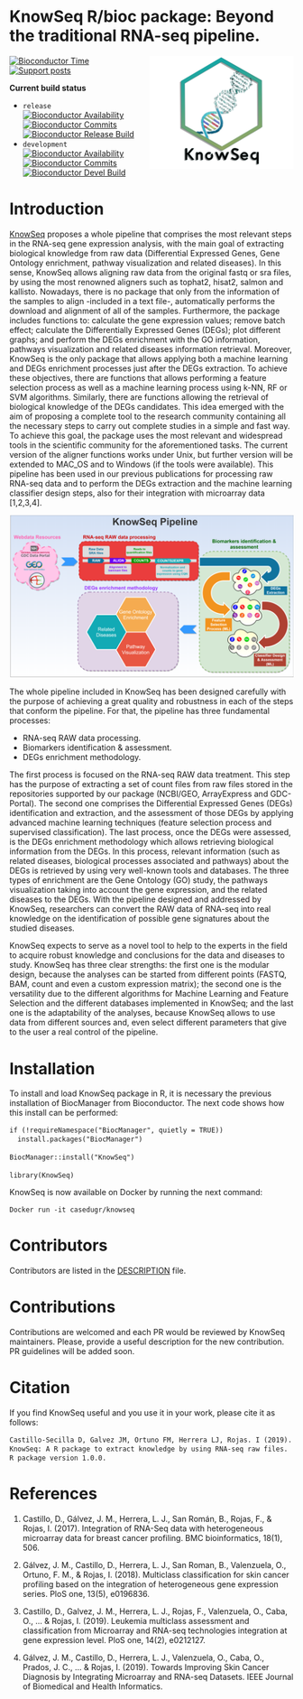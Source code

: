 # KnowSeq R/bioc package: Beyond the traditional RNA-seq pipeline.

<img align="right" src="logoKnow.png" height="200"/>

[![Bioconductor Time](https://bioconductor.org/shields/years-in-bioc/KnowSeq.svg)](https://bioconductor.org/packages/release/bioc/html/KnowSeq "How long has been KnowSeq in a release of Bioconductor")
[![Support posts](https://bioconductor.org/shields/posts/KnowSeq.svg)](https://support.bioconductor.org/t/KnowSeq/ "Support site activity on KnowSeq, last 6 months: tagged questions/avg. answers per question/avg. comments per question/accepted answers, or 0 if no tagged posts.")




**Current build status**
- `release` [![Bioconductor Availability](https://bioconductor.org/shields/availability/3.10/KnowSeq.svg)](https://bioconductor.org/packages/release/bioc/html/KnowSeq.html#archives "Whether KnowSeq release is available on all platforms") 
[![Bioconductor Commits](https://bioconductor.org/shields/lastcommit/release/bioc/KnowSeq.svg)](https://bioconductor.org/checkResults/devel/bioc-LATEST/KnowSeq "Time since last commit, possible values: today, < 1 week, < 1 month, < 3 months, since release, before release")
[![Bioconductor Release Build](https://bioconductor.org/shields/build/release/bioc/KnowSeq.svg)](https://bioconductor.org/checkResults/release/bioc-LATEST/KnowSeq/ "Bioconductor release build")
- `development` [![Bioconductor Availability](https://bioconductor.org/shields/availability/3.11/KnowSeq.svg)](https://bioconductor.org/packages/devel/bioc/html/KnowSeq.html#archives "Whether KnowSeq devel is available on all platforms") 
[![Bioconductor Commits](https://bioconductor.org/shields/lastcommit/devel/bioc/KnowSeq.svg)](https://bioconductor.org/checkResults/devel/bioc-LATEST/KnowSeq "Time since last commit, possible values: today, < 1 week, < 1 month, < 3 months, since release, before release")
[![Bioconductor Devel Build](https://bioconductor.org/shields/build/devel/bioc/KnowSeq.svg)](https://bioconductor.org/checkResults/devel/bioc-LATEST/KnowSeq/ "Bioconductor devel build")

# Introduction

[KnowSeq](https://bioconductor.org/packages/release/bioc/html/KnowSeq.html) proposes a whole pipeline that comprises the most relevant steps in the RNA-seq gene expression analysis, with the main goal of extracting biological knowledge from raw data (Differential Expressed Genes, Gene Ontology enrichment, pathway visualization and related diseases). In this sense, KnowSeq allows aligning raw data from the original fastq or sra files, by using the most renowned aligners such as tophat2, hisat2, salmon and kallisto. Nowadays, there is no package that only from the information of the samples to align -included in a text file-, automatically performs the download and alignment of all of the samples. Furthermore, the package includes functions to: calculate the gene expression values; remove batch effect; calculate the Differentially Expressed Genes (DEGs); plot different graphs; and perform the DEGs enrichment with the GO information, pathways visualization and related diseases information retrieval. Moreover, KnowSeq is the only package that allows applying both a machine learning and DEGs enrichment processes just after the DEGs extraction. To achieve these objectives, there are functions that allows performing a feature selection process as well as a machine learning process using k-NN, RF or SVM algorithms. Similarly, there are functions allowing the retrieval of biological knowledge of the DEGs candidates. This idea emerged with the aim of proposing a complete tool to the research community containing all the necessary steps to carry out complete studies in a simple and fast way. To achieve this goal, the package uses the most relevant and widespread tools in the scientific community for the aforementioned tasks. The current version of the aligner functions works under Unix, but further version will be extended to MAC_OS and to Windows (if the tools were available). This pipeline has been used in our previous publications for processing raw RNA-seq data and to perform the DEGs extraction and the machine learning classifier design steps, also for their integration with microarray data [1,2,3,4].

![](https://github.com/CasedUgr/KnowSeq/blob/master/vignettes/KnowSeqPipeline.png)

The whole pipeline included in KnowSeq has been designed carefully with the purpose of achieving a great quality and robustness in each of the steps that conform the pipeline. For that, the pipeline has three fundamental processes:

- RNA-seq RAW data processing.
- Biomarkers identification & assessment.
- DEGs enrichment methodology.

The first process is focused on the RNA-seq RAW data treatment. This step has the purpose of extracting a set of count files from raw files stored in the repositories supported by our package (NCBI/GEO, ArrayExpress and GDC-Portal). The second one comprises the Differential Expressed Genes (DEGs) identification and extraction, and the assessment of those DEGs by applying advanced machine learning techniques (feature selection process and supervised classification). The last process, once the DEGs were assessed, is the DEGs enrichment methodology which allows retrieving biological information from the DEGs. In this process, relevant information (such as related diseases, biological processes associated and pathways) about the DEGs is retrieved by using very well-known tools and databases. The three types of enrichment are the Gene Ontology (GO) study, the pathways visualization taking into account the gene expression, and the related diseases to the DEGs.
With the pipeline designed and addressed by KnowSeq, researchers can convert the RAW data of RNA-seq into real knowledge on the identification of possible gene signatures about the studied diseases.

KnowSeq expects to serve as a novel tool to help to the experts in the field to acquire robust knowledge and conclusions for the data and diseases to study. KnowSeq has three clear strengths: the first one is the modular design, because the analyses can be started from different points (FASTQ, BAM, count and even a custom expression matrix); the second one is the versatility due to the different algorithms for Machine Learning and Feature Selection and the different databases implemented in KnowSeq; and the last one is the adaptability of the analyses, because KnowSeq allows to use data from different sources and, even select different parameters that give to the user a real control of the pipeline.

# Installation
To install and load KnowSeq package in R, it is necessary the previous installation of BiocManager from Bioconductor. The next code shows how this install can be performed:

```{r, eval=FALSE}
if (!requireNamespace("BiocManager", quietly = TRUE))
  install.packages("BiocManager")
  
BiocManager::install("KnowSeq")

library(KnowSeq)
```

KnowSeq is now available on Docker by running the next command:

```
Docker run -it casedugr/knowseq
```

# Contributors

Contributors are listed in the [DESCRIPTION](https://github.com/CasedUgr/KnowSeq/blob/master/DESCRIPTION) file.

# Contributions

Contributions are welcomed and each PR would be reviewed by KnowSeq maintainers. Please, provide a useful description for the new contribution. PR guidelines will be added soon.

# Citation

If you find KnowSeq useful and you use it in your work, please cite it as follows:

```
Castillo-Secilla D, Galvez JM, Ortuno FM, Herrera LJ, Rojas. I (2019). KnowSeq: A R package to extract knowledge by using RNA-seq raw files. R package version 1.0.0. 
```
# References

1. Castillo, D., Gálvez, J. M., Herrera, L. J., San Román, B., Rojas, F., & Rojas, I. (2017). Integration of RNA-Seq data with heterogeneous microarray data for breast cancer profiling. BMC bioinformatics, 18(1), 506.

2. Gálvez, J. M., Castillo, D., Herrera, L. J., San Roman, B., Valenzuela, O., Ortuno, F. M., & Rojas, I. (2018). Multiclass classification for skin cancer profiling based on the integration of heterogeneous gene expression series. PloS one, 13(5), e0196836.

3. Castillo, D., Galvez, J. M., Herrera, L. J., Rojas, F., Valenzuela, O., Caba, O., ... & Rojas, I. (2019). Leukemia multiclass assessment and classification from Microarray and RNA-seq technologies integration at gene expression level. PloS one, 14(2), e0212127.

4. Gálvez, J. M., Castillo, D., Herrera, L. J., Valenzuela, O., Caba, O., Prados, J. C., ... & Rojas, I. (2019). Towards Improving Skin Cancer Diagnosis by Integrating Microarray and RNA-seq Datasets. IEEE Journal of Biomedical and Health Informatics.
